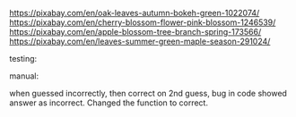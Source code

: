 https://pixabay.com/en/oak-leaves-autumn-bokeh-green-1022074/
https://pixabay.com/en/cherry-blossom-flower-pink-blossom-1246539/
https://pixabay.com/en/apple-blossom-tree-branch-spring-173566/
https://pixabay.com/en/leaves-summer-green-maple-season-291024/

testing:

manual:

when guessed incorrectly, then correct on 2nd guess, bug in code showed answer as incorrect. Changed the function to correct.
